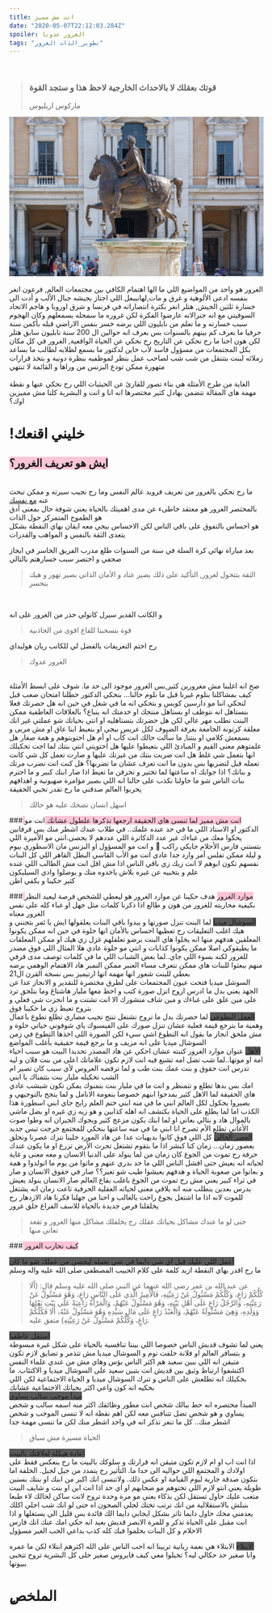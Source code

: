 ```yaml
---
title: انت مش مميز 
date: "2020-05-07T22:12:03.284Z"
spoiler: الغرور عدونا
tags: "تطوير_الذات الغرور"
---
```

<br>

> ### قوتك بعقلك لا بالاحداث الخارجية لاحظ هذا و ستجد القوة 
> ماركوس اريليوس

![marcus-aurelius](./marcus-aurelius-1265987_1920.jpg)

الغرور هو واحد من المواضيع اللي ما الها اهتمام الكافي بين مجتمعات العالم, فرعون انغر بنفسه ادعى الألوهية و غرق و مات,لهانيبعل اللي اجتاز بجيشه جبال الألب و أدت الى خسارة ثلثين الجيش, هتلر انغر بكثرة انتصاراته في فرنسا و شرق اوروبا و هاجم الاتحاد السوفيتي مع انه جنرالاته عارضوا الفكرة لكن غروره ما سمحله يسمعلهم وكان الهجوم سبب خسارته و ما تعلم من نابليون اللي برضه خسر بنفس الاراضي قبله بأكمن سنة حرفيا ما بعرف كم بينهم بالسنوات بس بعرف انه حوالين ال 200 سنة نابليون سابق هتلر<br>
لكن هون احنا ما رح نحكي عن التاريخ رح نحكي عن الحياة الواقعية, الغرور في كل مكان بكل المجتمعات من مسؤول فاسد لأب خاين لدكتور ما بسمع لطلابه لطالب ما بساعد زملائه لبنت بتتنقل من شب شب لصاحب عمل بنظر لموظفيه بنظرة دونية و بتخذ قرارات متهورة ممكن تودع البزنس من وراها و القائمة لا تنتهي
<br><br>
الغاية من طرح الأمثلة هي بناء تصور للقارئ عن الحيثيات اللي رح نحكي عنها و نقطة مهمة هاي المقالة تتضمن بهادل كثير مختصرها انه انا و انت و البشرية كلنا مش مميزين اوك؟
<br>
# !خليني اقنعك

## <span style="background-color: rgba(255, 168, 197, 0.65) "> ايش هو تعريف الغرور؟ </span>
<br>
ما رح نحكي بالغرور من تعريف فرويد عالم النفس وما رح نجيب سيرته و ممكن تبحث عنه
<a href="https://www.marefa.org/%D8%A7%D9%84%D9%87%D9%88_%D9%88%D8%A7%D9%84%D8%A3%D9%86%D8%A7_%D9%88%D8%A7%D9%84%D8%A3%D9%86%D8%A7_%D8%A7%D9%84%D8%B9%D9%84%D9%8A%D8%A7"> مع نفسك
</a>
<br>
بالمختصر الغرور هو معتقد خاطىء عن مدى اهميتك بالحياة يعني شوفة حال بمعنى أدق هو الطموح المتمركز حول الذات
<br>
هو احساس بالتفوق على باقي الناس لكن الاحساس بيجي معه ايقان بهاي النقطة بشكل يتعدى الثقة بالنفس و المواهب والقدرات
<br>

بعد مباراة نهائي كرة السلة في سنة من السنوات طلع مدرب الفريق الخاسر في ايجاز صحفي و اختصر سبب خسارهتم بالتالي

> الثقة بتتحول لغرور, التأكيد على ذلك بصير عناد و الأمان الذاتي بصير تهور و هيك بتخسر 
<br>

و الكاتب القدير سيرل كانولي حذر من الغرور على انه
>قوة بتسحبنا للقاع اقوى من الجاذبية

رح اختم التعريفات بالفضل لي للكاتب ريان هوليداي 
> الغرور عدوك 

<br>
صح انه اغلبنا مش مغرورين كثير,بس الغرور موجود الى حد ما. شوف على ابسط الأمثلة كيف بمشاكلنا بنلوم غيرنا قبل ما نلوم حالنا... بنحكي الدكتور حطلنا امتحان صعب قبل لنحكي اننا مو دارسين كويس و بتحكي انه ما في شغل في حين انه هل حضرتك فعلا بنستاهل انه نتوظف او بستاهل منتجك او خدمتك انه ينباع؟ بالعلاقات العاطفية ممكن البنت تطلب مهر عالي لكن هل حضرتك بتستاهليه او انتي بحياتك شو عملتي غير انك معلقة كرتونة الجامعة بغرفة الضيوف لكل عريس بيجي او بنعيط ابنا عاق او مش مربى و بسمعش كلامي او بنتنا, ما سألت حالك انت كأب او أم هل احتويتوهم و همة صغار هل علمتوهم معنى القيم و المبادئ اللي بتعيطوا عليها هل احتويتي انتي بنتك لما اجت تحكيلك انها بتعمل شي غلط هل انت ضربت بنتك من غيرتك عليها و صارت تعمل كل شي كانت تعمله قبل لتضربها بس بدون ما انت تعرف عشان ما تضربها؟ هل كنت انت تضرب مرتك و بناتك؟ اذا جوابك اه ساعتها لما تختير و تخرفن ما تعيط اذا صار ابنك كبير و ما احترم بنات الناس شو ما حاولنا نكذب على حالنا انه اللي بصير مؤامرة صهيونية و اهدافهم يخربوا العالم صدقني ما رح تقدر تخبي الحقيقة 

> اسهل انسان تضحك عليه هو حالك

###<span style="background-color: rgba(255, 168, 197, 0.65) ">  انت مش مميز لما تنسى هاي الحقيقة ارجعها تذكرها علطول عشانك </span>
انت مو الدكتور او الاستاذ اللي ما في حد عنده علمك.. في طلاب عندك اشطر منك بس قرفانين يحكوا معك من غباءك غير عدد الدكاترة اللي عددهم لا يحصى.انتي مو الأميرة اللي بتستني فارس الأحلام جايكي راكب 🦄 و انت مو المسؤول او البزنس مان الاسطوري بيوم و ليلة ممكن تفلس أمر وارد جدا عادي انت مو الأب القاسي البطل القاهر اللي كل البنات نفسهم تكون ابوهم لا انت زيك زي باقي الناس اذا مش اقل انت مش الطالب اللي عنده علم و بتخبيه عن غيره بلاش ياخدوه منك و يوصلوا وادي السيليكون
<br>
كثير حكينا و بكفي اظن

###<span style="background-color: rgba(255, 168, 197, 0.65) "> موارد الغرور</span>
هدف حكينا عن موارد الغرور هو ليعطي للشخص فرصة ليعيد النظر بكيفية محاربته للغرور من هون و طالع اذا ذكرنا كلمات مثل جهل او غباء كله على نفس الغرور معناه<br>
<span style="background-color: rgba(0,0,0, 0.65) "> السوشال ميديا</span>
لما البنت تنزل صورتها و يبدوا باقي البنات يعلقولها ايش يا ئمر بتجنني و هيك اغلب التعليقات رح تعطيها احساس بالأمان انها حلوة في حين انه ممكن يكونوا المعلقين هدفهم منها انه يخلوا هاي البنت برضو تعلقلهم غزل زي هيك او ممكن المعلقات ما يطيقوكي اصلا ممكن يكونوا كذابات و انتي مو حلوة عادي
هلا المثال اللي فوق مصدر للغرور لكنه بسوء اللي جاي..لما بعض الشباب اللي ما في كلمات توصف مدى قرفي منهم ببعثوا للبنات هاي ممكن نتعرف مساء العنبر ممكن النمبر هاد الاهتمام الوهمي برضه بعطي للبنت شعور انها مهمة انها ارتيميز بس نسخة القرن ال21<br>
السوشل ميديا فتحت عيون المجتمعات على لطرق مختصرة للتقدير و الانجاز عدا عن الجهد يعني بدل ما ادرس اروح انزل صورة كتب و احط معها مليار هاشتاغ وما بتلحق ترد على مين علق على غباءك و مين شاف منشورك الا انت تشتت و ما انجزت شي فعلي و بتروح تعيط زي ما حكينا فوق<br>
<span style="background-color: rgba(0,0,0, 0.65) "> العمل التطوعي</span>
لما حضرتك بدل ما تروح تشتغل تنتج تجيب مصاري تطلع تطوع باعمال وهمية ما بترجع قيمة فعلية عشان تنزل  صورك على الفيسبوك ياي شوفوني حياتي حلوة و مش ملحق انجاز ما بقول انه التطوع اشي سيء لكن الصورة اللي اخذها التطوع في زمن السوشال ميديا على انه مزيف و ما برجع قيمة حقيقية بأغلب المواضع<br>
<span style="background-color: rgba(0,0,0, 0.65) "> الأهل</span>
عنوان موارد الغرور كتبته عشان احكي عن هاد المصدر تحديدا البيت هو سبب احياء امة او موتها..لما شب تضل امه تشبع فيه انت لازم تكون علاماتك اعلى من بنت فلان و ليه تدرس انت حقوق و بنت عمك بنت طب و لما ترفضه العروس لأي سبب كان تصير ام الشب تحكيله مليار بنت بتتمناك يا ابني<br>
امك بس بدها تطلع و تتمنظر و انت ما في مليار بنت بتمنوك يمكن تكون شبشب عادي هاي الحقيقة
لما الاهل كثير يمدحوا ابنهم خصوصا بنعومة الانامل و لما ينجح بالتوجيهي و يصيروا يحكول لكل العالم ابني ما في منه ابني ختم العلم رايح جاي ابني اسطورة هذا الكذب اما لما يطلع على الحياة بكتشف انه اهله كذابين و هو زيه زي غيره او بضل ماشي بالموال هاد و بتالي بعاني او لما ابنك يكون مزعج كثير ويجوك الجيران انه وطوا صوت الأغاني تطلع الأم تصرخ انا ابني ما في منه ساعتها بنحكي للمجتمع خرجت تيس جديد<br>
<span style="background-color: rgba(0,0,0, 0.65) ">العصر الحالي</span>
كل اللي فوق كانوا بديهيات عدا عن هاد المورد خلينا نترك عصرنا ونحلق بعصور زمان... زمان كنا كبشر اذا ما بتقوم تشتغل تحرث الأرض تزرع او ما يكون عندك حرفة رح تموت من الجوع كان زمان من لما ينولد على الدنيا الانسان و معه معنى و غاية لحياته انه يعيش حتى افشل الناس اللي ما حد بدري عنهم و ماتوا من يوم ما انولدوا و همة و بعانوا من صعوبة الحياة و هدفهم يعيشوا طيب شو تغير؟؟ صار في حقوق الانسان و صار في ثراء كبير يعني مش رح تموت من الجوع باغلب بقاع العالم صار الانسان ينولد يعيش يدرس بعدين ينطلب منه انه يلاقي معنى لحياته العقلية الحرفية تاعت زمان انه يشتغل للموت لانه اذا ما اشتغل بجوع راحت بالغالب و احنا من جهلنا فكرنا هاد الازدهار رح يخلقلنا فرص جديدة بالحياة للاسف الفراغ خلق غرور

> حتى لو ما عندك مشاكل بحياتك عقلك رح يخلقلك مشاكل منها الغرور و تقعد تعاني منها 

###<span style="background-color: rgba(255, 168, 197, 0.65) "> كيف نحارب الغرور</span> 

<span style="background-color: rgba(0,0,0, 0.65) ">أعمل اللي عليك قبل اي شي دايما في شي تعمله ليحسن من عملك شو ما كان</span><br>
ما رح اقدر بهاي النقطة ازيد كلمة على كلام الحبيب المصطفى صلى الله عليه واله وسلم

> عن عبد الله بن عمر رضي الله عنهما عن النبي صلى الله عليه وسلم قال: (أَلَا كُلُّكُمْ رَاعٍ، وَكُلُّكُمْ مَسْئُولٌ عَنْ رَعِيَّتِهِ، فَالْأَمِيرُ الَّذِي عَلَى النَّاسِ رَاعٍ، وَهُوَ مَسْئُولٌ عَنْ رَعِيَّتِهِ، وَالرَّجُلُ رَاعٍ عَلَى أَهْلِ بَيْتِهِ، وَهُوَ مَسْئُولٌ عَنْهُمْ، وَالْمَرْأَةُ رَاعِيَةٌ عَلَى بَيْتِ بَعْلِهَا وَوَلَدِهِ، وَهِيَ مَسْئُولَةٌ عَنْهُمْ، وَالْعَبْدُ رَاعٍ عَلَى مَالِ سَيِّدِهِ وَهُوَ مَسْئُولٌ عَنْهُ، أَلَا فَكُلُّكُمْ رَاعٍ، وَكُلُّكُمْ مَسْئُولٌ عَنْ رَعِيَّتِهِ) متفق عليه.

<span style="background-color: rgba(0,0,0, 0.65) ">استقل عاطفيا</span><br>
يعني لما تشوف قديش الناس خصوصا اللي بيننا تنافسية بالحياة على شكل غيرة مبسوطة و بتسافر العالم او فلانة خلفت توم و السوشال ميديا مش تتذمر و تضايق لازم تكون متيقن انه اللي ببين سعيد هم اكثر الناس بؤس وهاي مش من عندي علماء النفس اكتشفوا ارتباط وثيق بين قديش انت بتبين سعيد على السوشال ميديا و الاكتئاب. ما بحكيلك انه تطلعش على الناس و تترك السوشال ميديا و الحياة الاجتماعية لكن اللي بحكيه انه كون واعي اكثر بحياتك الاجتماعية عشانك<br>
<span style="background-color: rgba(0,0,0, 0.65) ">مبدأ موجب سالب يساوي</span><br>
المبدأ مختصره انه حط ببالك شخص انت مطور وظائفك اكثر منه اسمه سالب و شخص يساوي و هو شخص تضل تتنافس معه لكن اهم نقطة انه لا تنسى الموجب و شخص اشطر منك.. كل ما تنغر تذكر انه في واحد اشطر منك لكن ما تنسى مهمة جدا<br>

> الحياة مسيرة مش سباق

<span style="background-color: rgba(0,0,0, 0.65) ">اعادة هيكلة لعلاقتك بالبيت</span><br>
اذا انت اب او ام لازم تكون متيقن انه قرارتك و سلوكك بالبيت ما رح ينعكس فقط على اولادك و المجتمع اللي حواليه الى حدا ما. التأثير رح يتمدد من جيل لجيل. الخلفة اما بتكون صدقة جارية ليوم القيامة او عكس ذلك. ولاتنسى انك اكبر من ابنك او بنتك بسنين طويلة يعني انتو لازم اللي تحتوهم مو صحابهم او اي حد اذا انت ابن او بنت و شايف البيت متعب عليك حاول تستقل لكن بذكاء يعني مو مرة وحدة تروح لانت ساكن لحالك لاء طبعا بتبلش بالاستقلالية من انك ترتب تختك لجلي الصحون اه حتى لو انك شب اجلي اكلك يعدمني مخك حاول دايما تاثر بشكل ايجابي دايما الك فائدة بس قليل الي يستغلها و اذا انت مقبل على الحياة تذكر و للمرة الابصر قديش بعيد انه حكي امك عنك انك فارس الاحلام و كل البنات بحلموا فيك كله كذب بداعي الحب الغير مسؤول

<span style="background-color: rgba(0,0,0, 0.65) ">الابتلاء</span>
الابتلاء هي نعمة ربانية تربينا انه احب الناس على الله اكثرهم ابتلاء لكن ما عمره وانا صغير حد حكالي ليه؟ تخيلوا معي كيف فايروس صغير خلى كل البشرية تروح تتخبى ببيوتها 



# ٍالملخص 

